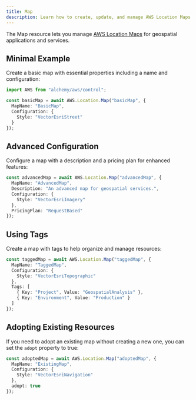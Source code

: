 ```yaml
---
title: Map
description: Learn how to create, update, and manage AWS Location Maps using Alchemy Cloud Control.
---
```



The Map resource lets you manage [AWS Location Maps](https://docs.aws.amazon.com/location/latest/userguide/) for geospatial applications and services.

## Minimal Example

Create a basic map with essential properties including a name and configuration:

```ts
import AWS from "alchemy/aws/control";

const basicMap = await AWS.Location.Map("basicMap", {
  MapName: "BasicMap",
  Configuration: {
    Style: "VectorEsriStreet"
  }
});
```

## Advanced Configuration

Configure a map with a description and a pricing plan for enhanced features:

```ts
const advancedMap = await AWS.Location.Map("advancedMap", {
  MapName: "AdvancedMap",
  Description: "An advanced map for geospatial services.",
  Configuration: {
    Style: "VectorEsriImagery"
  },
  PricingPlan: "RequestBased"
});
```

## Using Tags

Create a map with tags to help organize and manage resources:

```ts
const taggedMap = await AWS.Location.Map("taggedMap", {
  MapName: "TaggedMap",
  Configuration: {
    Style: "VectorEsriTopographic"
  },
  Tags: [
    { Key: "Project", Value: "GeospatialAnalysis" },
    { Key: "Environment", Value: "Production" }
  ]
});
```

## Adopting Existing Resources

If you need to adopt an existing map without creating a new one, you can set the `adopt` property to true:

```ts
const adoptedMap = await AWS.Location.Map("adoptedMap", {
  MapName: "ExistingMap",
  Configuration: {
    Style: "VectorEsriNavigation"
  },
  adopt: true
});
```
